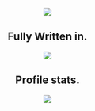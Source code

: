 <p align="center">
  <a href="https://nigga.com">
    <img src="https://tha2r.com/wp-content/uploads/2018/02/github.7433692cabbfa132f34adb034e7909fa.png"></a>
</p>



<h2 align="center">Fully Written in.</h2>
<p align="center">
  <img src="https://cdn.discordapp.com/attachments/835652361715712020/842758450962366480/asgsdag.png"></a>
</p>

<h2 align="center">Profile stats.</h2>
<p align="center">
  <img align="center" src="https://github-readme-stats.vercel.app/api?username=ScopesDK&show_icons=true&theme=dark&locale=en"/>
<br />

</pre>

